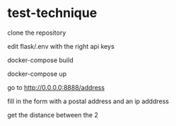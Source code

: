 # test-technique

clone the repository

edit flask/.env with the right api keys

docker-compose build

docker-compose up

go to http://0.0.0.0:8888/address

fill in the form with a postal address and an ip adddress

get the distance between the 2

